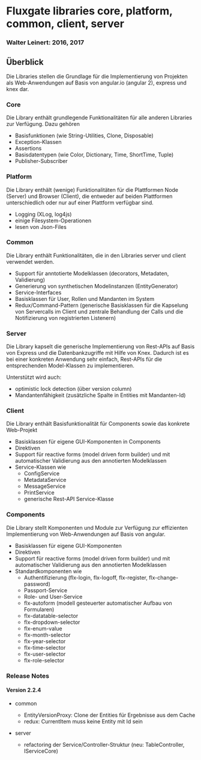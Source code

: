 # Fluxgate libraries core, platform, common, client, server

### Walter Leinert: 2016, 2017


## Überblick
Die Libraries stellen die Grundlage für die Implementierung von Projekten als Web-Anwendungen auf Basis von angular.io (angular 2), express und knex dar.

### Core

Die Library enthält grundlegende Funktionalitäten für alle anderen Libraries zur Verfügung. Dazu gehören
  - Basisfunktionen (wie String-Utilities, Clone, Disposable)
  - Exception-Klassen
  - Assertions
  - Basisdatentypen (wie Color, Dictionary, Time, ShortTime, Tuple)
  - Publisher-Subscriber

### Platform

Die Library enthält (wenige) Funktionalitäten für die Plattformen Node (Server) und Browser (Client), die entweder auf beiden Plattformen unterschiedlich oder
nur auf einer Plattform verfügbar sind.

  - Logging (XLog, log4js)
  - einige Filesystem-Operationen
  - lesen von Json-Files

### Common

Die Library enthält Funktionalitäten, die in den Libraries server und client verwendet werden.

  - Support für anntotierte Modelklassen (decorators, Metadaten, Validierung)
  - Generierung von synthetischen Modelinstanzen (EntityGenerator)
  - Service-Interfaces
  - Basisklassen für User, Rollen und Mandanten im System
  - Redux/Command-Pattern (generische Basisklassen für die Kapselung von Servercalls im Client und zentrale Behandlung der Calls und die Notifizierung von registrierten Listenern)


### Server

Die Library kapselt die generische Implementierung von Rest-APIs auf Basis von Express und die Datenbankzugriffe mit Hilfe von Knex.
Dadurch ist es bei einer konkreten Anwendung sehr einfach, Rest-APIs für die entsprechenden Model-Klassen zu implementieren.

Unterstützt wird auch:
  - optimistic lock detection (über version column)
  - Mandantenfähigkeit (zusätzliche Spalte in Entities mit Mandanten-Id)

### Client

Die Library enthält Basisfunktionalität für Components sowie das konkrete Web-Projekt

  - Basisklassen für eigene GUI-Komponenten in Components
  - Direktiven
  - Support für reactive forms (model driven form builder) und mit automatischer Validierung aus den annotierten Modelklassen
  - Service-Klassen wie
    - ConfigService
    - MetadataService
    - MessageService
    - PrintService
    - generische Rest-API Service-Klasse

### Components

Die Library stellt Komponenten und Module zur Verfügung zur effizienten Implementierung von Web-Anwendungen auf Basis von angular.

  - Basisklassen für eigene GUI-Komponenten
  - Direktiven
  - Support für reactive forms (model driven form builder) und mit automatischer Validierung aus den annotierten Modelklassen
  - Standardkomponenten wie
    - Authentifizierung (flx-login, flx-logoff, flx-register, flx-change-password)
    - Passport-Service
    - Role- und User-Service
    - flx-autoform (modell gesteuerter automatischer Aufbau von Formularen)
    - flx-datatable-selector
    - flx-dropdown-selector
    - flx-enum-value
    - flx-month-selector
    - flx-year-selector
    - flx-time-selector
    - flx-user-selector
    - flx-role-selector



### Release Notes

#### Version 2.2.4

  - common
    - EntityVersionProxy: Clone der Entities für Ergebnisse aus dem Cache
    - redux: CurrentItem muss keine Entity mit Id sein

  - server
    - refactoring der Service/Controller-Struktur (neu: TableController, IServiceCore)

